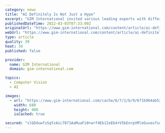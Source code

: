 ```yaml
---
category: news
title: "AI Definitely Is Not Just a Hype"
excerpt: "GIM International invited various leading experts with different professional backgrounds to share their thoughts on the present and future of the"
publishedDateTime: 2022-03-03T07:33:00Z
originalUrl: "https://www.gim-international.com/content/article/ai-definitely-is-not-just-a-hype"
webUrl: "https://www.gim-international.com/content/article/ai-definitely-is-not-just-a-hype"
type: article
quality: 39
heat: 39
published: false

provider:
  name: GIM International
  domain: gim-international.com

topics:
  - Computer Vision
  - AI

images:
  - url: "https://www.gim-international.com/cache/6/7/1/b/9/671b964ab52d715b514a2804310b92a54634b6db.jpeg"
    width: 680
    height: 408
    isCached: true

secured: "slGDduwfzSqYzAic7871AaMuaFi0+wrf4Eb1IeE64+V5kEnrpVMlmSuvex7sdmY7j8WDtB9by2RPKgXR37LZ2TEGGp4q0MSHzaSi+qQ4Y5xQgbDD3uLRp3/FpxEly3kf5lIhxOcvdmiJzL0scv05BvFWwvrLzUus/9G0+mLJQ6CH/NFQN+2AC4mfFNiTMWV/FEDz6HBX1wDviHZvPPRBU5QcOzCrV4RsofL/u56gNSkxpgnA+KYD9UJfS9wQBsIiMiKqPdQ+RCUd/FWajs9jOQnZQFjRU1y8JqY7IFs641BslgCnYIQzaMA6Sxn6ceMOOVanUYYwb/g7LtkqtS1DyvQJZyfh8Z5WE/fMm2gazT0=;+K9JB1vUATamtEPbkCw+uw=="
---
```


